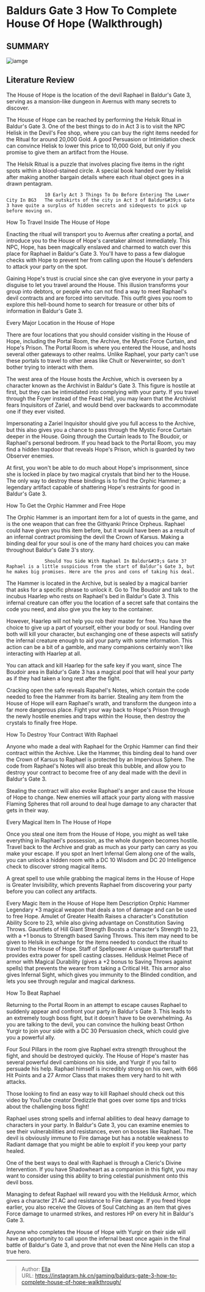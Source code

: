 # Baldurs Gate 3 How To Complete House Of Hope (Walkthrough)


## SUMMARY 

![iamge](https://static1.srcdn.com/wordpress/wp-content/uploads/2023/08/baldur-s-gate-3-how-to-complete-house-of-hope-walkthrough.jpg)

## Literature Review

The House of Hope is the location of the devil Raphael in Baldur&#39;s Gate 3, serving as a mansion-like dungeon in Avernus with many secrets to discover.





The House of Hope can be reached by performing the Helsik Ritual in Baldur&#39;s Gate 3. One of the best things to do in Act 3 is to visit the NPC Helisk in the Devil&#39;s Fee shop, where you can buy the right items needed for the Ritual for around 20,000 Gold. A good Persuasion or Intimidation check can convince Helisk to lower this price to 10,000 Gold, but only if you promise to give them an artifact from the House.






The Helsik Ritual is a puzzle that involves placing five items in the right spots within a blood-stained circle. A special book handed over by Helisk after making another bargain details where each ritual object goes in a drawn pentagram.




                  10 Early Act 3 Things To Do Before Entering The Lower City In BG3   The outskirts of the city in Act 3 of Baldur&#39;s Gate 3 have quite a surplus of hidden secrets and sidequests to pick up before moving on.   


 How To Travel Inside The House of Hope 
          

Enacting the ritual will transport you to Avernus after creating a portal, and introduce you to the House of Hope&#39;s caretaker almost immediately. This NPC, Hope, has been magically enslaved and charmed to watch over this place for Raphael in Baldur&#39;s Gate 3. You&#39;ll have to pass a few dialogue checks with Hope to prevent her from calling upon the House&#39;s defenders to attack your party on the spot.




Gaining Hope&#39;s trust is crucial since she can give everyone in your party a disguise to let you travel around the House. This illusion transforms your group into debtors, or people who can not find a way to meet Raphael&#39;s devil contracts and are forced into servitude. This outfit gives you room to explore this hell-bound home to search for treasure or other bits of information in Baldur&#39;s Gate 3.



 Every Major Location in the House of Hope 
          

There are four locations that you should consider visiting in the House of Hope, including the Portal Room, the Archive, the Mystic Force Curtain, and Hope&#39;s Prison. The Portal Room is where you entered the House, and hosts several other gateways to other realms. Unlike Raphael, your party can&#39;t use these portals to travel to other areas like Chult or Neverwinter, so don&#39;t bother trying to interact with them.




  

The west area of the House hosts the Archive, which is overseen by a character known as the Archivist in Baldur&#39;s Gate 3. This figure is hostile at first, but they can be intimidated into complying with your party. If you travel through the Foyer instead of the Feast Hall, you may learn that the Archivist fears Inquisitors of Zariel, and would bend over backwards to accommodate one if they ever visited.

Impersonating a Zariel Inquisitor should give you full access to the Archive, but this also gives you a chance to pass through the Mystic Force Curtain deeper in the House. Going through the Curtain leads to The Boudoir, or Raphael&#39;s personal bedroom. If you head back to the Portal Room, you may find a hidden trapdoor that reveals Hope&#39;s Prison, which is guarded by two Observer enemies.




At first, you won&#39;t be able to do much about Hope&#39;s imprisonment, since she is locked in place by two magical crystals that bind her to the House. The only way to destroy these bindings is to find the Orphic Hammer; a legendary artifact capable of shattering Hope&#39;s restraints for good in Baldur&#39;s Gate 3.



 How To Get the Orphic Hammer and Free Hope 
          

The Orphic Hammer is an important item for a lot of quests in the game, and is the one weapon that can free the Githyanki Prince Orpheus. Raphael could have given you this item before, but it would have been as a result of an infernal contract promising the devil the Crown of Karsus. Making a binding deal for your soul is one of the many hard choices you can make throughout Baldur&#39;s Gate 3&#39;s story.

                  Should You Side With Raphael In Baldur&#39;s Gate 3?   Raphael is a little suspicious from the start of Baldur’s Gate 3, but he makes big promises. Here are the pros and cons of taking his deal.   




The Hammer is located in the Archive, but is sealed by a magical barrier that asks for a specific phrase to unlock it. Go to The Boudoir and talk to the incubus Haarlep who rests on Raphael&#39;s bed in Baldur&#39;s Gate 3. This infernal creature can offer you the location of a secret safe that contains the code you need, and also give you the key to the container.

However, Haarlep will not help you rob their master for free. You have the choice to give up a part of yourself, either your body or soul. Handing over both will kill your character, but exchanging one of these aspects will satisfy the infernal creature enough to aid your party with some information. This action can be a bit of a gamble, and many companions certainly won&#39;t like interacting with Haarlep at all.



You can attack and kill Haarlep for the safe key if you want, since The Boudoir area in Baldur&#39;s Gate 3 has a magical pool that will heal your party as if they had taken a long rest after the fight.







Cracking open the safe reveals Rapahel&#39;s Notes, which contain the code needed to free the Hammer from its barrier. Stealing any item from the House of Hope will earn Raphael&#39;s wrath, and transform the dungeon into a far more dangerous place. Fight your way back to Hope&#39;s Prison through the newly hostile enemies and traps within the House, then destroy the crystals to finally free Hope.



 How To Destroy Your Contract With Raphael 
          

Anyone who made a deal with Raphael for the Orphic Hammer can find their contract within the Archive. Like the Hammer, this binding deal to hand over the Crown of Karsus to Raphael is protected by an Impervious Sphere. The code from Raphael&#39;s Notes will also break this bubble, and allow you to destroy your contract to become free of any deal made with the devil in Baldur&#39;s Gate 3.






Stealing the contract will also evoke Raphael&#39;s anger and cause the House of Hope to change. New enemies will attack your party along with massive Flaming Spheres that roll around to deal huge damage to any character that gets in their way.






 Every Magical Item In The House of Hope 
          

Once you steal one item from the House of Hope, you might as well take everything in Raphael&#39;s possession, as the whole dungeon becomes hostile. Travel back to the Archive and grab as much as your party can carry as you make your escape. If you spot an Inert Infernal Gem along one of the walls, you can unlock a hidden room with a DC 10 Wisdom and DC 20 Intelligence check to discover strong magical items.



A great spell to use while grabbing the magical items in the House of Hope is Greater Invisibility, which prevents Raphael from discovering your party before you can collect any artifacts.







 Every Magic Item in the House of Hope   Item  Description   Orphic Hammer  Legendary &#43;3 magical weapon that deals a ton of damage and can be used to free Hope.   Amulet of Greater Health  Raises a character&#39;s Constitution Ability Score to 23, while also giving advantage on Constitution Saving Throws.   Gauntlets of Hill Giant Strength  Boosts a character&#39;s Strength to 23, with a &#43;1 bonus to Strength based Saving Throws. This item may need to be given to Helsik in exchange for the items needed to conduct the ritual to travel to the House of Hope.   Staff of Spellpower  A unique quarterstaff that provides extra power for spell casting classes.   Helldusk Helmet  Piece of armor with Magical Durability (gives a &#43;2 bonus to Saving Throws against spells) that prevents the wearer from taking a Critical Hit. This armor also gives Infernal Sight, which gives you immunity to the Blinded condition, and lets you see through regular and magical darkness.   





 How To Beat Raphael 
          

Returning to the Portal Room in an attempt to escape causes Raphael to suddenly appear and confront your party in Baldur&#39;s Gate 3. This leads to an extremely tough boss fight, but it doesn&#39;t have to be overwhelming. As you are talking to the devil, you can convince the hulking beast Orthon Yurgir to join your side with a DC 30 Persuasion check, which could give you a powerful ally.




Four Soul Pillars in the room give Raphael extra strength throughout the fight, and should be destroyed quickly. The House of Hope&#39;s master has several powerful devil cambions on his side, and Yurgir if you fail to persuade his help. Raphael himself is incredibly strong on his own, with 666 Hit Points and a 27 Armor Class that makes them very hard to hit with attacks.



Those looking to find an easy way to kill Raphael should check out this video by YouTube creator Dredizzle that goes over some tips and tricks about the challenging boss fight!

 
 




Raphael uses strong spells and infernal abilities to deal heavy damage to characters in your party. In Baldur&#39;s Gate 3, you can examine enemies to see their vulnerabilities and resistances, even on bosses like Raphael. The devil is obviously immune to Fire damage but has a notable weakness to Radiant damage that you might be able to exploit if you keep your party healed.



One of the best ways to deal with Raphael is through a Cleric&#39;s Divine Intervention. If you have Shadowheart as a companion in this fight, you may want to consider using this ability to bring celestial punishment onto this devil boss.







Managing to defeat Raphael will reward you with the Helldusk Armor, which gives a character 21 AC and resistance to Fire damage. If you freed Hope earlier, you also receive the Gloves of Soul Catching as an item that gives Force damage to unarmed strikes, and restores HP on every hit in Baldur&#39;s Gate 3.

Anyone who completes the House of Hope with Yurgir on their side will have an opportunity to call upon the infernal beast once again in the final battle of Baldur&#39;s Gate 3, and prove that not even the Nine Hells can stop a true hero.



---

> Author: [Ella](https://instagram.hk.cn/)  
> URL: https://instagram.hk.cn/gaming/baldurs-gate-3-how-to-complete-house-of-hope-walkthrough/  


